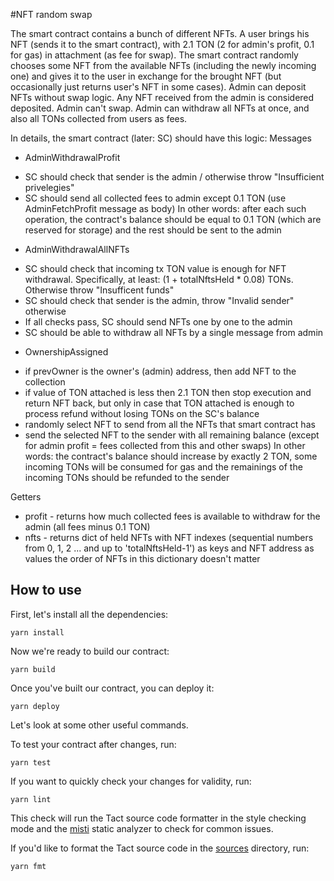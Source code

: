   #NFT random swap 
  
  The smart contract contains a bunch of different NFTs.
  A user brings his NFT (sends it to the smart contract), with 2.1 TON (2 for admin's profit, 0.1 for gas) in attachment (as fee for swap).
  The smart contract randomly chooses some NFT from the available NFTs (including the newly incoming one) and gives it to the user in exchange for the brought NFT (but occasionally just returns user's NFT in some cases).
  Admin can deposit NFTs without swap logic. Any NFT received from the admin is considered deposited. Admin can't swap.
  Admin can withdraw all NFTs at once, and also all TONs collected from users as fees.

  In details, the smart contract (later: SC) should have this logic:
  Messages
  * AdminWithdrawalProfit 
   - SC should check that sender is the admin / otherwise throw "Insufficient privelegies"
   - SC should send all collected fees to admin except 0.1 TON (use AdminFetchProfit message as body)
     In other words: after each such operation, the contract's balance should be equal to 0.1 TON (which are reserved for storage) and the rest should be sent to the admin
  * AdminWithdrawalAllNFTs
   - SC should check that incoming tx TON value is enough for NFT withdrawal. Specifically, at least: (1 + totalNftsHeld * 0.08) TONs. Otherwise throw "Insufficent funds"
   - SC should check that sender is the admin, throw "Invalid sender" otherwise
   - If all checks pass, SC should send NFTs one by one to the admin 
   - SC should be able to withdraw all NFTs by a single message from admin
  * OwnershipAssigned 
   - if prevOwner is the owner's (admin) address, then add NFT to the collection
   - if value of TON attached is less then 2.1 TON then stop execution and return NFT back,
     but only in case that TON attached is enough to process refund without losing TONs on the SC's balance
   - randomly select NFT to send from all the NFTs that smart contract has
   - send the selected NFT to the sender with all remaining balance (except for admin profit = fees collected from this and other swaps)
     In other words: the contract's balance should increase by exactly 2 TON, some incoming TONs will be consumed for gas and the remainings of the incoming TONs should be refunded to the sender
  
  Getters
  - profit - returns how much collected fees is available to withdraw for the admin (all fees minus 0.1 TON)
  - nfts - returns dict of held NFTs with NFT indexes (sequential numbers from 0, 1, 2 ... and up to 'totalNftsHeld-1') as keys and NFT address as values 
     the order of NFTs in this dictionary doesn't matter

## How to use

First, let's install all the dependencies:

```shell
yarn install
```

Now we're ready to build our contract:

```shell
yarn build
```

Once you've built our contract, you can deploy it:

```shell
yarn deploy
```

Let's look at some other useful commands.

To test your contract after changes, run:

```shell
yarn test
```

If you want to quickly check your changes for validity, run:

```shell
yarn lint
```

This check will run the Tact source code formatter in the style checking mode and the [misti](https://github.com/nowarp/misti) static analyzer to check for common issues.

If you'd like to format the Tact source code in the [sources](./sources) directory, run:

```shell
yarn fmt
```

